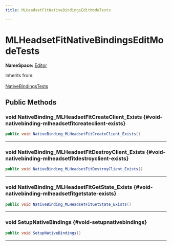 ```yaml
---
title: MLHeadsetFitNativeBindingsEditModeTests

---
```


# MLHeadsetFitNativeBindingsEditModeTests



**NameSpace:** 
[Editor](/versioned_docs/version-22-Mar-2023/unity-api/api/Tests.Editor/Tests.Editor.md) 





Inherits from: <br></br>[NativeBindingsTests](/versioned_docs/version-22-Mar-2023/unity-api/api/Classes/NativeBindingsTests.md)




## Public Methods

### void NativeBinding_MLHeadsetFitCreateClient_Exists {#void-nativebinding-mlheadsetfitcreateclient-exists}

```csharp
public void NativeBinding_MLHeadsetFitCreateClient_Exists()
```






-----------

### void NativeBinding_MLHeadsetFitDestroyClient_Exists {#void-nativebinding-mlheadsetfitdestroyclient-exists}

```csharp
public void NativeBinding_MLHeadsetFitDestroyClient_Exists()
```






-----------

### void NativeBinding_MLHeadsetFitGetState_Exists {#void-nativebinding-mlheadsetfitgetstate-exists}

```csharp
public void NativeBinding_MLHeadsetFitGetState_Exists()
```






-----------

### void SetupNativeBindings {#void-setupnativebindings}

```csharp
public void SetupNativeBindings()
```






-----------


